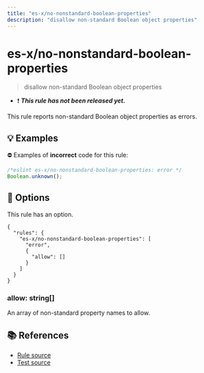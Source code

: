 ```yaml
---
title: "es-x/no-nonstandard-boolean-properties"
description: "disallow non-standard Boolean object properties"
---
```


# es-x/no-nonstandard-boolean-properties
> disallow non-standard Boolean object properties

- ❗ <badge text="This rule has not been released yet." vertical="middle" type="error"> ***This rule has not been released yet.*** </badge>

This rule reports non-standard Boolean object properties as errors.

## 💡 Examples

⛔ Examples of **incorrect** code for this rule:

<eslint-playground type="bad">

```js
/*eslint es-x/no-nonstandard-boolean-properties: error */
Boolean.unknown();
```

</eslint-playground>

## 🔧 Options

This rule has an option.

```jsonc
{
  "rules": {
    "es-x/no-nonstandard-boolean-properties": [
      "error",
      {
        "allow": []
      }
    ]
  }
}
```

### allow: string[]

An array of non-standard property names to allow.

## 📚 References

- [Rule source](https://github.com/eslint-community/eslint-plugin-es-x/blob/master/lib/rules/no-nonstandard-boolean-properties.js)
- [Test source](https://github.com/eslint-community/eslint-plugin-es-x/blob/master/tests/lib/rules/no-nonstandard-boolean-properties.js)
